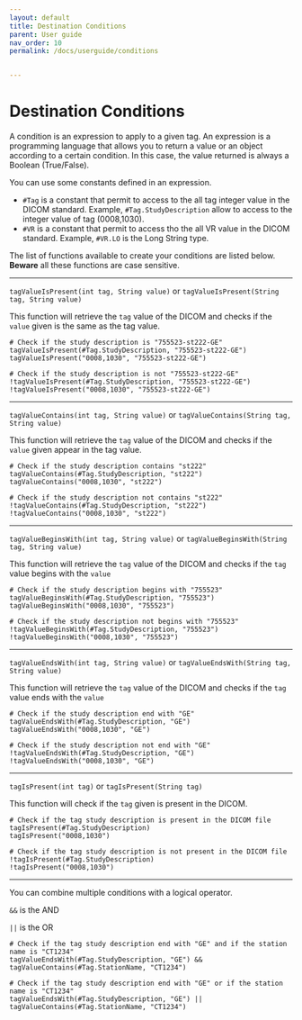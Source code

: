 ```yaml
---
layout: default
title: Destination Conditions
parent: User guide
nav_order: 10
permalink: /docs/userguide/conditions


---
```


# Destination Conditions

A condition is an expression to apply to a given tag. An expression is a programming language that allows you to return a value or an object according to a certain condition. In this case, the value returned is always a Boolean (True/False).

You can use some constants defined in an expression.

- `#Tag` is a constant that permit to access to the all tag integer value in the DICOM standard. Example, `#Tag.StudyDescription` allow to access to the integer value of tag (0008,1030).
- `#VR` is a constant that permit to access tho the all VR value in the DICOM standard. Example, `#VR.LO` is the Long String type.

The list of functions available to create your conditions are listed below. **Beware** all these functions are case sensitive.

---

`tagValueIsPresent(int tag, String value)` or `tagValueIsPresent(String tag, String value)`

This function will retrieve the `tag` value of the DICOM and checks if the `value` given is the same as the tag value.

```
# Check if the study description is "755523-st222-GE"
tagValueIsPresent(#Tag.StudyDescription, "755523-st222-GE")
tagValueIsPresent("0008,1030", "755523-st222-GE")

# Check if the study description is not "755523-st222-GE"
!tagValueIsPresent(#Tag.StudyDescription, "755523-st222-GE")
!tagValueIsPresent("0008,1030", "755523-st222-GE")
```

---

`tagValueContains(int tag, String value)` or `tagValueContains(String tag, String value)`

This function will retrieve the `tag` value of the DICOM and checks if the `value` given appear in the tag value.

```
# Check if the study description contains "st222"
tagValueContains(#Tag.StudyDescription, "st222")
tagValueContains("0008,1030", "st222")

# Check if the study description not contains "st222"
!tagValueContains(#Tag.StudyDescription, "st222")
!tagValueContains("0008,1030", "st222")
```

---

`tagValueBeginsWith(int tag, String value)` or `tagValueBeginsWith(String tag, String value)`

This function will retrieve the `tag` value of the DICOM and checks if the `tag` value begins with the `value`

```
# Check if the study description begins with "755523"
tagValueBeginsWith(#Tag.StudyDescription, "755523")
tagValueBeginsWith("0008,1030", "755523")

# Check if the study description not begins with "755523"
!tagValueBeginsWith(#Tag.StudyDescription, "755523")
!tagValueBeginsWith("0008,1030", "755523")
```

---

`tagValueEndsWith(int tag, String value)` or `tagValueEndsWith(String tag, String value)`

This function will retrieve the `tag` value of the DICOM and checks if the `tag` value ends with the `value`

```
# Check if the study description end with "GE"
tagValueEndsWith(#Tag.StudyDescription, "GE")
tagValueEndsWith("0008,1030", "GE")

# Check if the study description not end with "GE"
!tagValueEndsWith(#Tag.StudyDescription, "GE")
!tagValueEndsWith("0008,1030", "GE")
```

---

`tagIsPresent(int tag)` or `tagIsPresent(String tag)`

This function will check if the `tag` given is present in the DICOM.

```
# Check if the tag study description is present in the DICOM file
tagIsPresent(#Tag.StudyDescription)
tagIsPresent("0008,1030")

# Check if the tag study description is not present in the DICOM file
!tagIsPresent(#Tag.StudyDescription)
!tagIsPresent("0008,1030")
```

---

You can combine multiple conditions with a logical operator.

`&&` is the AND

`||` is the OR

```
# Check if the tag study description end with "GE" and if the station name is "CT1234"
tagValueEndsWith(#Tag.StudyDescription, "GE") && tagValueContains(#Tag.StationName, "CT1234")

# Check if the tag study description end with "GE" or if the station name is "CT1234"
tagValueEndsWith(#Tag.StudyDescription, "GE") || tagValueContains(#Tag.StationName, "CT1234")
```

